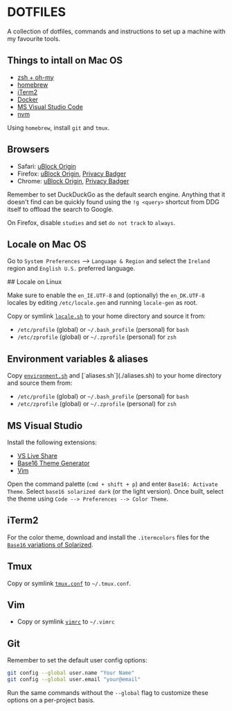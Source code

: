 
# DOTFILES

A collection of dotfiles, commands and instructions to set up a machine with my favourite tools.

## Things to intall on Mac OS

- [zsh + oh-my](https://ohmyz.sh)
- [homebrew](https://brew.sh)
- [iTerm2](https://www.iterm2.com)
- [Docker](#)
- [MS Visual Studio Code](https://code.visualstudio.com)
- [nvm](https://github.com/creationix/nvm)

Using `homebrew`, install `git` and `tmux`.

## Browsers

- Safari: [uBlock Origin](#)
- Firefox: [uBlock Origin](https://addons.mozilla.org/en-US/firefox/addon/ublock-origin/), [Privacy Badger](https://www.eff.org/privacybadger)
- Chrome: [uBlock Origin](https://chrome.google.com/webstore/detail/ublock-origin/cjpalhdlnbpafiamejdnhcphjbkeiagm), [Privacy Badger](https://www.eff.org/privacybadger)

Remember to set DuckDuckGo as the default search engine. Anything that it doesn't find can be quickly found using the `!g <query>` shortcut from DDG itself to offload the search to Google.

On Firefox, disable `studies` and set `do not track` to `always`. 

## Locale on Mac OS

Go to `System Preferences` --> `Language & Region` and select the `Ireland` region and `English U.S.` preferred language.

## Locale on Linux

Make sure to enable the `en_IE.UTF-8` and (optionally) the `en_DK.UTF-8` locales by editing `/etc/locale.gen` and running `locale-gen` as root. 

Copy or symlink [`locale.sh`](./locale.sh) to your home directory and source it from:

- `/etc/profile` (global) or `~/.bash_profile` (personal) for `bash` 
- `/etc/zprofile` (global) or `~/.zprofile` (personal) for `zsh`

## Environment variables & aliases

Copy [`environment.sh`]('./environment.sh`) and [`aliases.sh`](./aliases.sh) to your home directory and source them from: 

- `/etc/profile` (global) or `~/.bash_profile` (personal) for `bash` 
- `/etc/zprofile` (global) or `~/.zprofile` (personal) for `zsh`

## MS Visual Studio

Install the following extensions:

- [VS Live Share](#)
- [Base16 Theme Generator](https://marketplace.visualstudio.com/items?itemName=golf1052.base16-generator)
- [Vim](#)

Open the command palette (`cmd + shift + p`) and enter `Base16: Activate Theme`. Select `base16 solarized dark` (or the light version). Once built, select the theme using `Code --> Preferences --> Color Theme`.

## iTerm2

For the color theme, download and install the `.itermcolors` files for the [`Base16` variations of Solarized](https://github.com/chriskempson/base16-iterm2).

## Tmux

Copy or symlink [`tmux.conf`](./tmux.conf) to `~/.tmux.conf`.

## Vim

- Copy or symlink [`vimrc`](./vimrc) to `~/.vimrc`

## Git

Remember to set the default user config options:

```sh
git config --global user.name "Your Name"
git config --global user.email "your@email"
```

Run the same commands without the `--global` flag to customize these options on a per-project basis.
